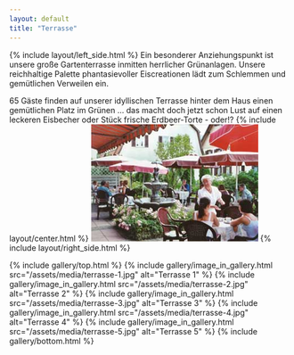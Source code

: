 ```yaml
---
layout: default
title: "Terrasse"
---
```


{% include layout/left_side.html %}
Ein besonderer Anziehungspunkt ist unsere große Gartenterrasse inmitten herrlicher Grünanlagen. Unsere reichhaltige Palette phantasievoller Eiscreationen lädt zum Schlemmen und gemütlichen Verweilen ein.

65 Gäste finden auf unserer idyllischen Terrasse hinter dem Haus einen gemütlichen Platz im Grünen ... das macht doch jetzt schon Lust auf einen leckeren Eisbecher oder Stück frische Erdbeer-Torte - oder!?
{% include layout/center.html %}
![Terrasse Tische](/assets/media/terrasse-tische.jpg)
{% include layout/right_side.html %}

{% include gallery/top.html %}
{% include gallery/image_in_gallery.html                                     src="/assets/media/terrasse-1.jpg"
    alt="Terrasse 1"
%}
{% include gallery/image_in_gallery.html                                     src="/assets/media/terrasse-2.jpg"
    alt="Terrasse 2"
%}
{% include gallery/image_in_gallery.html                                     src="/assets/media/terrasse-3.jpg"
    alt="Terrasse 3"
%}
{% include gallery/image_in_gallery.html                                     src="/assets/media/terrasse-4.jpg"
    alt="Terrasse 4"
%}
{% include gallery/image_in_gallery.html                                     src="/assets/media/terrasse-5.jpg"
    alt="Terrasse 5"
%}
{% include gallery/bottom.html %}
